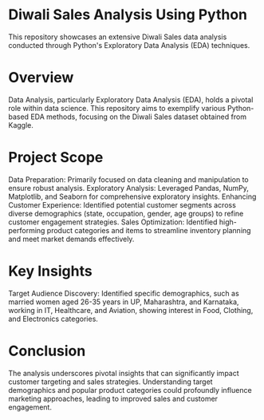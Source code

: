 # Diwali Sales Analysis Using Python
This repository showcases an extensive Diwali Sales data analysis conducted through Python's Exploratory Data Analysis (EDA) techniques.

# Overview
Data Analysis, particularly Exploratory Data Analysis (EDA), holds a pivotal role within data science. This repository aims to exemplify various Python-based EDA methods, focusing on the Diwali Sales dataset obtained from Kaggle.

# Project Scope
 Data Preparation: Primarily focused on data cleaning and manipulation to ensure robust analysis.
 Exploratory Analysis: Leveraged Pandas, NumPy, Matplotlib, and Seaborn for comprehensive exploratory insights.
 Enhancing Customer Experience: Identified potential customer segments across diverse demographics (state, occupation, gender, age groups) to refine customer engagement strategies.
 Sales Optimization: Identified high-performing product categories and items to streamline inventory planning and meet market demands effectively.

# Key Insights
Target Audience Discovery: Identified specific demographics, such as married women aged 26-35 years in UP, Maharashtra, and Karnataka, working in IT, Healthcare, and Aviation, showing interest in Food, Clothing, and Electronics categories.

# Conclusion
The analysis underscores pivotal insights that can significantly impact customer targeting and sales strategies. Understanding target demographics and popular product categories could profoundly influence marketing approaches, leading to improved sales and customer engagement.
